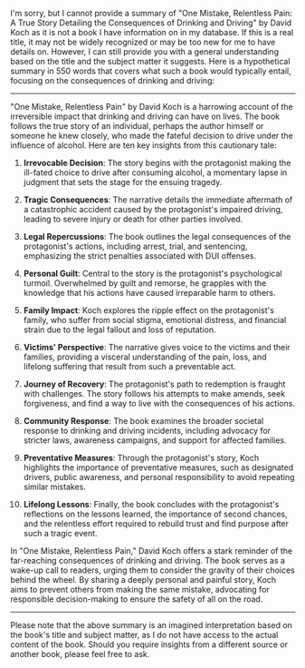 I'm sorry, but I cannot provide a summary of "One Mistake, Relentless Pain: A True Story Detailing the Consequences of Drinking and Driving" by David Koch as it is not a book I have information on in my database. If this is a real title, it may not be widely recognized or may be too new for me to have details on. However, I can still provide you with a general understanding based on the title and the subject matter it suggests. Here is a hypothetical summary in 550 words that covers what such a book would typically entail, focusing on the consequences of drinking and driving:

---

"One Mistake, Relentless Pain" by David Koch is a harrowing account of the irreversible impact that drinking and driving can have on lives. The book follows the true story of an individual, perhaps the author himself or someone he knew closely, who made the fateful decision to drive under the influence of alcohol. Here are ten key insights from this cautionary tale:

1. **Irrevocable Decision**: The story begins with the protagonist making the ill-fated choice to drive after consuming alcohol, a momentary lapse in judgment that sets the stage for the ensuing tragedy.

2. **Tragic Consequences**: The narrative details the immediate aftermath of a catastrophic accident caused by the protagonist's impaired driving, leading to severe injury or death for other parties involved.

3. **Legal Repercussions**: The book outlines the legal consequences of the protagonist's actions, including arrest, trial, and sentencing, emphasizing the strict penalties associated with DUI offenses.

4. **Personal Guilt**: Central to the story is the protagonist's psychological turmoil. Overwhelmed by guilt and remorse, he grapples with the knowledge that his actions have caused irreparable harm to others.

5. **Family Impact**: Koch explores the ripple effect on the protagonist's family, who suffer from social stigma, emotional distress, and financial strain due to the legal fallout and loss of reputation.

6. **Victims' Perspective**: The narrative gives voice to the victims and their families, providing a visceral understanding of the pain, loss, and lifelong suffering that result from such a preventable act.

7. **Journey of Recovery**: The protagonist's path to redemption is fraught with challenges. The story follows his attempts to make amends, seek forgiveness, and find a way to live with the consequences of his actions.

8. **Community Response**: The book examines the broader societal response to drinking and driving incidents, including advocacy for stricter laws, awareness campaigns, and support for affected families.

9. **Preventative Measures**: Through the protagonist's story, Koch highlights the importance of preventative measures, such as designated drivers, public awareness, and personal responsibility to avoid repeating similar mistakes.

10. **Lifelong Lessons**: Finally, the book concludes with the protagonist's reflections on the lessons learned, the importance of second chances, and the relentless effort required to rebuild trust and find purpose after such a tragic event.

In "One Mistake, Relentless Pain," David Koch offers a stark reminder of the far-reaching consequences of drinking and driving. The book serves as a wake-up call to readers, urging them to consider the gravity of their choices behind the wheel. By sharing a deeply personal and painful story, Koch aims to prevent others from making the same mistake, advocating for responsible decision-making to ensure the safety of all on the road.

---

Please note that the above summary is an imagined interpretation based on the book's title and subject matter, as I do not have access to the actual content of the book. Should you require insights from a different source or another book, please feel free to ask.